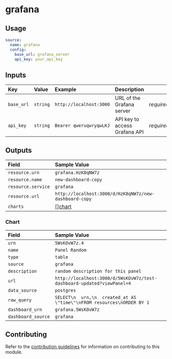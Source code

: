 # grafana

## Usage

```yaml
source:
  name: grafana
  config:
    base_url: grafana_server
    api_key: your_api_key
```

## Inputs

| Key | Value | Example | Description |    |
| :-- | :---- | :------ | :---------- | :- |
| `base_url` | `string` | `http://localhost:3000` | URL of the Grafana server | *required* |
| `api_key` | `string` | `Bearer qweruqwryqwLKJ` | API key to access Grafana API | *required* |

## Outputs

| Field | Sample Value |
| :---- | :---- |
| `resource.urn` | `grafana.HzK8qNW7z` |
| `resource.name` | `new-dashboard-copy` |
| `resource.service` | `grafana` |
| `resource.url` | `http://localhost:3000/d/HzK8qNW7z/new-dashboard-copy` |
| `charts` | [][chart](#chart) |

### Chart

| Field | Sample Value |
| :---- | :---- |
| `urn` | `5WsKOvW7z.4` |
| `name` | `Panel Random` |
| `type` | `table` |
| `source` | `grafana` |
| `description` | `random description for this panel` |
| `url` | `http://localhost:3000/d/5WsKOvW7z/test-dashboard-updated?viewPanel=4` |
| `data_source` | `postgres` |
| `raw_query` | `SELECT\n  urn,\n  created_at AS \"time\"\nFROM resources\nORDER BY 1` |
| `dashboard_urn` | `grafana.5WsKOvW7z` |
| `dashboard_source` | `grafana` |

## Contributing

Refer to the [contribution guidelines](../../../docs/docs/contribute/guide.md#adding-a-new-extractor) for information on contributing to this module.
